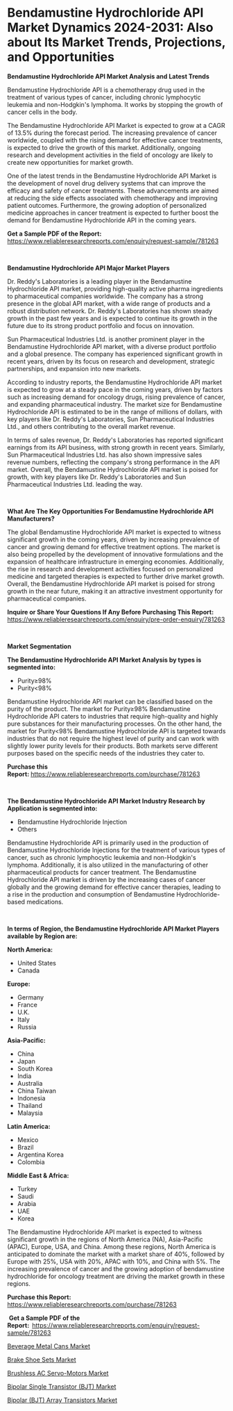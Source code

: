 <p><h1>Bendamustine Hydrochloride API Market Dynamics 2024-2031: Also about Its Market Trends, Projections, and Opportunities</h1></p><p><strong>Bendamustine Hydrochloride API Market Analysis and Latest Trends</strong></p>
<p><p>Bendamustine Hydrochloride API is a chemotherapy drug used in the treatment of various types of cancer, including chronic lymphocytic leukemia and non-Hodgkin's lymphoma. It works by stopping the growth of cancer cells in the body.</p><p>The Bendamustine Hydrochloride API Market is expected to grow at a CAGR of 13.5% during the forecast period. The increasing prevalence of cancer worldwide, coupled with the rising demand for effective cancer treatments, is expected to drive the growth of this market. Additionally, ongoing research and development activities in the field of oncology are likely to create new opportunities for market growth.</p><p>One of the latest trends in the Bendamustine Hydrochloride API Market is the development of novel drug delivery systems that can improve the efficacy and safety of cancer treatments. These advancements are aimed at reducing the side effects associated with chemotherapy and improving patient outcomes. Furthermore, the growing adoption of personalized medicine approaches in cancer treatment is expected to further boost the demand for Bendamustine Hydrochloride API in the coming years.</p></p>
<p><strong>Get a Sample PDF of the Report:&nbsp;</strong> <a href="https://www.reliableresearchreports.com/enquiry/request-sample/781263">https://www.reliableresearchreports.com/enquiry/request-sample/781263</a></p>
<p>&nbsp;</p>
<p><strong>Bendamustine Hydrochloride API Major Market Players</strong></p>
<p><p>Dr. Reddy's Laboratories is a leading player in the Bendamustine Hydrochloride API market, providing high-quality active pharma ingredients to pharmaceutical companies worldwide. The company has a strong presence in the global API market, with a wide range of products and a robust distribution network. Dr. Reddy's Laboratories has shown steady growth in the past few years and is expected to continue its growth in the future due to its strong product portfolio and focus on innovation.</p><p>Sun Pharmaceutical Industries Ltd. is another prominent player in the Bendamustine Hydrochloride API market, with a diverse product portfolio and a global presence. The company has experienced significant growth in recent years, driven by its focus on research and development, strategic partnerships, and expansion into new markets.</p><p>According to industry reports, the Bendamustine Hydrochloride API market is expected to grow at a steady pace in the coming years, driven by factors such as increasing demand for oncology drugs, rising prevalence of cancer, and expanding pharmaceutical industry. The market size for Bendamustine Hydrochloride API is estimated to be in the range of millions of dollars, with key players like Dr. Reddy's Laboratories, Sun Pharmaceutical Industries Ltd., and others contributing to the overall market revenue.</p><p>In terms of sales revenue, Dr. Reddy's Laboratories has reported significant earnings from its API business, with strong growth in recent years. Similarly, Sun Pharmaceutical Industries Ltd. has also shown impressive sales revenue numbers, reflecting the company's strong performance in the API market. Overall, the Bendamustine Hydrochloride API market is poised for growth, with key players like Dr. Reddy's Laboratories and Sun Pharmaceutical Industries Ltd. leading the way.</p></p>
<p>&nbsp;</p>
<p><strong>What Are The Key Opportunities For Bendamustine Hydrochloride API Manufacturers?</strong></p>
<p><p>The global Bendamustine Hydrochloride API market is expected to witness significant growth in the coming years, driven by increasing prevalence of cancer and growing demand for effective treatment options. The market is also being propelled by the development of innovative formulations and the expansion of healthcare infrastructure in emerging economies. Additionally, the rise in research and development activities focused on personalized medicine and targeted therapies is expected to further drive market growth. Overall, the Bendamustine Hydrochloride API market is poised for strong growth in the near future, making it an attractive investment opportunity for pharmaceutical companies.</p></p>
<p><strong>Inquire or Share Your Questions If Any Before Purchasing This Report:</strong> <a href="https://www.reliableresearchreports.com/enquiry/pre-order-enquiry/781263">https://www.reliableresearchreports.com/enquiry/pre-order-enquiry/781263</a></p>
<p>&nbsp;</p>
<p><strong>Market Segmentation</strong></p>
<p><strong>The Bendamustine Hydrochloride API Market Analysis by types is segmented into:</strong></p>
<p><ul><li>Purity≥98%</li><li>Purity<98%</li></ul></p>
<p><p>Bendamustine Hydrochloride API market can be classified based on the purity of the product. The market for Purity≥98% Bendamustine Hydrochloride API caters to industries that require high-quality and highly pure substances for their manufacturing processes. On the other hand, the market for Purity<98% Bendamustine Hydrochloride API is targeted towards industries that do not require the highest level of purity and can work with slightly lower purity levels for their products. Both markets serve different purposes based on the specific needs of the industries they cater to.</p></p>
<p><strong>Purchase this Report:&nbsp;</strong><a href="https://www.reliableresearchreports.com/purchase/781263">https://www.reliableresearchreports.com/purchase/781263</a></p>
<p>&nbsp;</p>
<p><strong>The Bendamustine Hydrochloride API Market Industry Research by Application is segmented into:</strong></p>
<p><ul><li>Bendamustine Hydrochloride Injection</li><li>Others</li></ul></p>
<p><p>Bendamustine Hydrochloride API is primarily used in the production of Bendamustine Hydrochloride Injections for the treatment of various types of cancer, such as chronic lymphocytic leukemia and non-Hodgkin's lymphoma. Additionally, it is also utilized in the manufacturing of other pharmaceutical products for cancer treatment. The Bendamustine Hydrochloride API market is driven by the increasing cases of cancer globally and the growing demand for effective cancer therapies, leading to a rise in the production and consumption of Bendamustine Hydrochloride-based medications.</p></p>
<p>&nbsp;</p>
<p><strong>In terms of Region, the Bendamustine Hydrochloride API Market Players available by Region are:</strong></p>
<p>
    <p> <strong> North America: </strong>
        <ul>
            <li>United States</li>
            <li>Canada</li>
        </ul>
        </p> 
    <p> <strong> Europe: </strong>
        <ul>
            <li>Germany</li>
            <li>France</li>
            <li>U.K.</li>
            <li>Italy</li>
            <li>Russia</li>
        </ul>
        </p> 
    <p> <strong> Asia-Pacific: </strong>
        <ul>
            <li>China</li>
            <li>Japan</li>
            <li>South Korea</li>
            <li>India</li>
            <li>Australia</li>
            <li>China Taiwan</li>
            <li>Indonesia</li>
            <li>Thailand</li>
            <li>Malaysia</li>
        </ul>
        </p> 
    <p> <strong> Latin America: </strong>
        <ul>
            <li>Mexico</li>
            <li>Brazil</li>
            <li>Argentina Korea</li>
            <li>Colombia</li>
        </ul>
        </p> 
    <p> <strong> Middle East & Africa: </strong>
        <ul>
            <li>Turkey</li>
            <li>Saudi</li>
            <li>Arabia</li>
            <li>UAE</li>
            <li>Korea</li>
        </ul>
    </p>
    </p>
<p><p>The Bendamustine Hydrochloride API market is expected to witness significant growth in the regions of North America (NA), Asia-Pacific (APAC), Europe, USA, and China. Among these regions, North America is anticipated to dominate the market with a market share of 40%, followed by Europe with 25%, USA with 20%, APAC with 10%, and China with 5%. The increasing prevalence of cancer and the growing adoption of bendamustine hydrochloride for oncology treatment are driving the market growth in these regions.</p></p>
<p><strong>Purchase this Report: </strong><a href="https://www.reliableresearchreports.com/purchase/781263">https://www.reliableresearchreports.com/purchase/781263</a></p>
<p>&nbsp;<strong>Get a Sample PDF of the Report:&nbsp;&nbsp;</strong><a href="https://www.reliableresearchreports.com/enquiry/request-sample/781263">https://www.reliableresearchreports.com/enquiry/request-sample/781263</a></p>
<p><strong></strong></p>
<p><p><a href="https://github.com/shotows/Market-Research-Report-List-1/blob/main/beverage-metal-cans-market.md">Beverage Metal Cans Market</a></p><p><a href="https://github.com/provorikovar/Market-Research-Report-List-3/blob/main/brake-shoe-sets-market.md">Brake Shoe Sets Market</a></p><p><a href="https://github.com/angelajermaine/Market-Research-Report-List-2/blob/main/brushless-ac-servo-motors-market.md">Brushless AC Servo-Motors Market</a></p><p><a href="https://github.com/Sinjinluong3e0awx2m195k76/Market-Research-Report-List-1/blob/main/bipolar-single-transistor-bjt-market.md">Bipolar Single Transistor (BJT) Market</a></p><p><a href="https://github.com/CliffMedina6/Market-Research-Report-List-3/blob/main/bipolar-bjt-array-transistors-market.md">Bipolar (BJT) Array Transistors Market</a></p></p>
